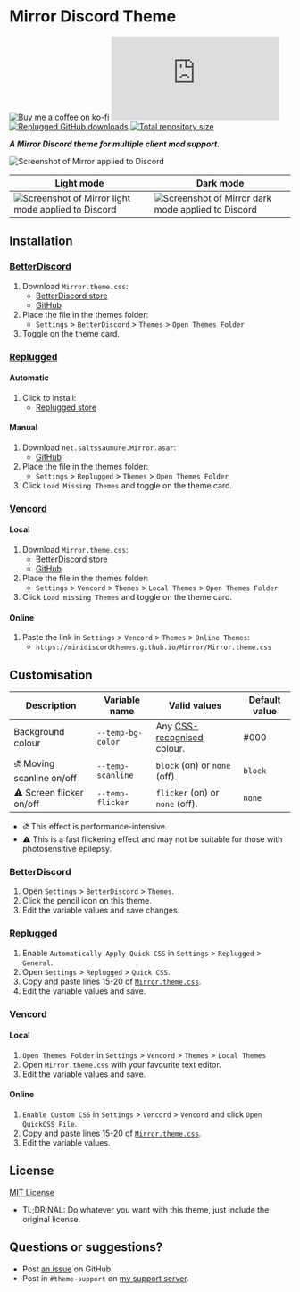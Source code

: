 [screenshot]:       https://cdn.discordapp.com/attachments/946226984005025835/1140494116451532810/Mirror1.png
[light]:            https://cdn.discordapp.com/attachments/946226984005025835/1140494116451532810/Mirror1.png
[dark]:             https://cdn.discordapp.com/attachments/946226984005025835/1140494116451532810/Mirror1.png

[css-color]:        https://developer.mozilla.org/en-US/docs/Web/CSS/color_value
[discord]:          https://discord.gg/uy8nKQVatp

[BetterDiscord]:    https://betterdiscord.app/
[Replugged]:        https://replugged.dev/
[Vencord]:          https://github.com/Vendicated/Vencord

[shield-donate]:    https://img.shields.io/badge/Donate-ko--fi-orange?style=flat-square&logo=kofi&logoColor=orange
[ko-fi]:            https://ko-fi.com/saltssaumure "Buy me a coffee!"

[shield-bd-dl]:     https://img.shields.io/github/downloads/MiniDiscordThemes/Mirror/Mirror.theme.css?color=purple&label=Downloads&style=flat-square
[shield-asar-dl]:   https://img.shields.io/github/downloads/MiniDiscordThemes/Mirror/net.saltssaumure.Mirror.asar?color=purple&label=Downloads&style=flat-square
[shield-repo-size]: https://img.shields.io/github/repo-size/MiniDiscordThemes/Mirror?label=Repository&style=flat-square "Total size"

[github]:           https://github.com/MiniDiscordThemes/Mirror
[issues]:           https://github.com/MiniDiscordThemes/Mirror/issues
[license]:          https://github.com/MiniDiscordThemes/Mirror/blob/main/LICENSE
[.theme.css]:       https://github.com/MiniDiscordThemes/Mirror/blob/main/Mirror.theme.css

[release-bd]:       https://betterdiscord.app/theme/?id=000 "BetterDiscord store page"
[release-rp]:       https://replugged.dev/store/net.saltssaumure.Mirror "Replugged store page"
[release-bd-gh]:    https://github.com/MiniDiscordThemes/Mirror/releases/latest/download/Mirror.theme.css "Get latest release"
[release-rp-gh]:    https://github.com/MiniDiscordThemes/Mirror/releases/latest/download/net.saltssaumure.Mirror.asar "Get latest release"

# Mirror Discord Theme
[![Buy me a coffee on ko-fi][shield-donate]][ko-fi]
[![BetterDiscord GitHub downloads][shield-bd-dl]][release-bd-gh]
[![Replugged GitHub downloads][shield-asar-dl]][release-rp-gh]
[![Total repository size][shield-repo-size]][github]

***A Mirror Discord theme for multiple client mod support.***

![Screenshot of Mirror applied to Discord][screenshot]

| Light mode                                                     | Dark mode                                                    |
| -------------------------------------------------------------- | ------------------------------------------------------------ |
| ![Screenshot of Mirror light mode applied to Discord][light] | ![Screenshot of Mirror dark mode applied to Discord][dark] |

## Installation

### [BetterDiscord][BetterDiscord]
1. Download `Mirror.theme.css`:
    - [BetterDiscord store][release-bd]
    - [GitHub][release-bd-gh]
2. Place the file in the themes folder:
    - `Settings` > `BetterDiscord` > `Themes` > `Open Themes Folder`
3. Toggle on the theme card.

### [Replugged][Replugged]
#### Automatic
1. Click to install:
    - [Replugged store][release-rp]
#### Manual
1. Download `net.saltssaumure.Mirror.asar`:
    - [GitHub][release-rp-gh]
2. Place the file in the themes folder:
    - `Settings` > `Replugged` > `Themes` > `Open Themes Folder`
3. Click `Load Missing Themes` and toggle on the theme card.

### [Vencord][Vencord]
#### Local
1. Download `Mirror.theme.css`:
    - [BetterDiscord store][release-bd]
    - [GitHub][release-bd-gh]
2. Place the file in the themes folder:
    - `Settings` > `Vencord` > `Themes` > `Local Themes` > `Open Themes Folder`
3. Click `Load missing Themes` and toggle on the theme card.
#### Online
1. Paste the link in `Settings` > `Vencord` > `Themes` > `Online Themes`:
    - `https://minidiscordthemes.github.io/Mirror/Mirror.theme.css`

## Customisation

| Description                    | Variable name     | Valid values                            | Default value |
| ------------------------------ | ----------------- | --------------------------------------- | ------------- |
| Background colour              | `--temp-bg-color` | Any [CSS-recognised][css-color] colour. | #000          |
| &#9936; Moving scanline on/off | `--temp-scanline` | `block` (on) or `none` (off).           | `block`       |
| &#9888; Screen flicker on/off  | `--temp-flicker`  | `flicker` (on) or `none` (off).         | `none`        |

- &#9936; This effect is performance-intensive.
- &#9888; This is a fast flickering effect and may not be suitable for those with photosensitive epilepsy.

### BetterDiscord
1. Open `Settings` > `BetterDiscord` > `Themes`.
2. Click the pencil icon on this theme.
3. Edit the variable values and save changes.

### Replugged
1. Enable `Automatically Apply Quick CSS` in `Settings` > `Replugged` > `General`.
2. Open `Settings` > `Replugged` > `Quick CSS`.
3. Copy and paste lines 15-20 of [`Mirror.theme.css`][.theme.css].
4. Edit the variable values and save.

### Vencord
#### Local
1. `Open Themes Folder` in `Settings` > `Vencord` > `Themes` > `Local Themes`
2. Open `Mirror.theme.css` with your favourite text editor.
3. Edit the variable values and save.
#### Online
1. `Enable Custom CSS` in `Settings` > `Vencord` > `Vencord` and click `Open QuickCSS File`.
2. Copy and paste lines 15-20 of [`Mirror.theme.css`][.theme.css].
3. Edit the variable values.

## License
[MIT License][license]
- <span title="Too long; didn't read; not a lawyer">TL;DR;NAL</span>: Do whatever you want with this theme, just include the original license.

## Questions or suggestions?
- Post [an issue][issues] on GitHub.
- Post in `#theme-support` on [my support server][discord].